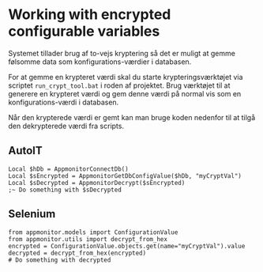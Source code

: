 # Working with encrypted configurable variables

Systemet tillader brug af to-vejs kryptering så det er muligt at gemme
følsomme data som konfigurations-værdier i databasen.

For at gemme en krypteret værdi skal du starte krypteringsværktøjet via
scriptet `run_crypt_tool.bat` i roden af projektet. Brug værktøjet til at
generere en krypteret værdi og gem denne værdi på normal vis som en
konfigurations-værdi i databasen.

Når den krypterede værdi er gemt kan man bruge koden nedenfor til at tilgå
den dekrypterede værdi fra scripts.

## AutoIT

    Local $hDb = AppmonitorConnectDb()
    Local $sEncrypted = AppmonitorGetDbConfigValue($hDb, "myCryptVal")
    Local $sDecrypted = AppmonitorDecrypt($sEncrypted)
    ;~ Do something with $sDecrypted

## Selenium

    from appmonitor.models import ConfigurationValue
    from appmonitor.utils import decrypt_from_hex
    encrypted = ConfigurationValue.objects.get(name="myCryptVal").value
    decrypted = decrypt_from_hex(encrypted)
    # Do something with decrypted
